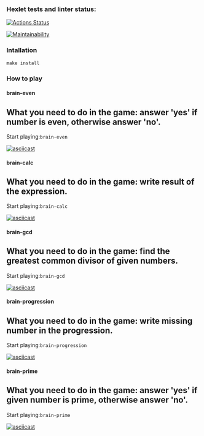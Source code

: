 ### Hexlet tests and linter status:
[![Actions Status](https://github.com/Parfenix/frontend-project-44/workflows/hexlet-check/badge.svg)](https://github.com/Parfenix/frontend-project-44/actions)

[![Maintainability](https://api.codeclimate.com/v1/badges/42b694b67cfb7676ebd0/maintainability)](https://codeclimate.com/github/Parfenix/frontend-project-44/maintainability)

### Intallation
```make install```

### How to play
#### brain-even
What you need to do in the game: answer 'yes' if number is even, otherwise answer 'no'.
---
Start playing:```brain-even```

[![asciicast](https://asciinema.org/a/72xaaJL0InZUypidU7P3C6YYG.svg)](https://asciinema.org/a/72xaaJL0InZUypidU7P3C6YYG)

#### brain-calc
What you need to do in the game: write result of the expression.
---
Start playing:```brain-calc```

[![asciicast](https://asciinema.org/a/EqudZyu3UOIbu3whKwWNQAoij.svg)](https://asciinema.org/a/EqudZyu3UOIbu3whKwWNQAoij)

#### brain-gcd
What you need to do in the game: find the greatest common divisor of given numbers.
---
Start playing:```brain-gcd```

[![asciicast](https://asciinema.org/a/IKVmJOTqiSVO80Pz9yo3CXDZm.svg)](https://asciinema.org/a/IKVmJOTqiSVO80Pz9yo3CXDZm)

#### brain-progression
What you need to do in the game: write missing number in the progression.
---
Start playing:```brain-progression```

[![asciicast](https://asciinema.org/a/sXbGgo75wxKeudjQXT9Y3VM6D.svg)](https://asciinema.org/a/sXbGgo75wxKeudjQXT9Y3VM6D)

#### brain-prime
What you need to do in the game: answer 'yes' if given number is prime, otherwise answer 'no'.
---
Start playing:```brain-prime```

[![asciicast](https://asciinema.org/a/K6CTQ3UdQSyXjKqRLD0IC50sz.svg)](https://asciinema.org/a/K6CTQ3UdQSyXjKqRLD0IC50sz)